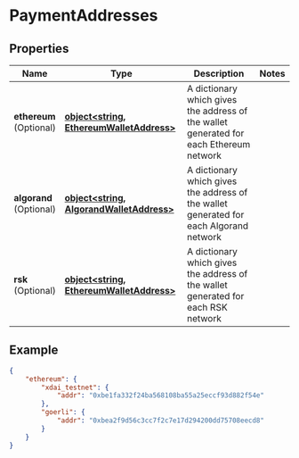 # PaymentAddresses

## Properties
Name | Type | Description | Notes
------------ | ------------- | ------------- | -------------
**ethereum** <br> (Optional)| [**object&lt;string, EthereumWalletAddress&gt;**](EthereumWalletAddress.md) | A dictionary which gives the address of the wallet generated for each Ethereum network  | 
**algorand** <br> (Optional)| [**object&lt;string, AlgorandWalletAddress&gt;**](AlgorandWalletAddress.md) | A dictionary which gives the address of the wallet generated for each Algorand network  | 
**rsk** <br> (Optional)| [**object&lt;string, EthereumWalletAddress&gt;**](EthereumWalletAddress.md) | A dictionary which gives the address of the wallet generated for each RSK network  |

## Example

```json
{
    "ethereum": {
        "xdai_testnet": {
            "addr": "0xbe1fa332f24ba568108ba55a25eccf93d882f54e"
        },
        "goerli": {
            "addr": "0xbea2f9d56c3cc7f2c7e17d294200dd75708eecd8"
        }
    }
}
```